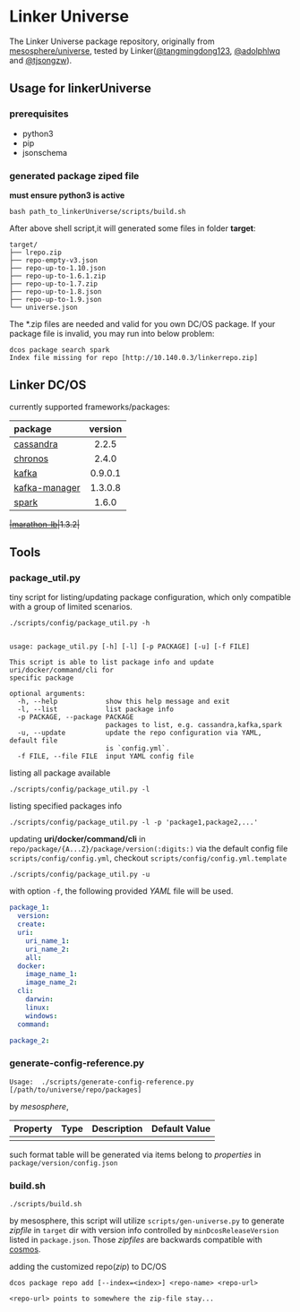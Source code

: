 # Linker Universe

The Linker Universe package repository, originally from [mesosphere/universe](http://mesosphere.github.io/universe/), tested by Linker([@tangmingdong123](https://github.com/tangmingdong123), [@adolphlwq](https://github.com/adolphlwq) and [@tjsongzw](https://github.com/tjsongzw)).

## Usage for linkerUniverse
### prerequisites
- python3
- pip
- jsonschema

### generated package ziped file
**must ensure python3 is active**
```
bash path_to_linkerUniverse/scripts/build.sh
```
After above shell script,it will generated some files in folder **target**:
```
target/
├── lrepo.zip
├── repo-empty-v3.json
├── repo-up-to-1.10.json
├── repo-up-to-1.6.1.zip
├── repo-up-to-1.7.zip
├── repo-up-to-1.8.json
├── repo-up-to-1.9.json
└── universe.json
```
The *.zip files are needed and valid for you own DC/OS package. If your package file is invalid, you may run into below problem:
```
dcos package search spark
Index file missing for repo [http://10.140.0.3/linkerrepo.zip]
```

## Linker DC/OS

currently supported frameworks/packages:

|package|version|
|:---|:---:|
|[cassandra](http://cassandra.apache.org)| 2.2.5|
|[chronos](https://mesos.github.io/chronos/)|2.4.0|
|[kafka](http://kafka.apache.org)|0.9.0.1|
|[kafka-manager](https://github.com/yahoo/kafka-manager)|1.3.0.8|
|[spark](http://spark.apache.org/docs/1.6.0/index.html)|1.6.0|

~~|[marathon-lb](https://github.com/mesosphere/marathon-lb)|1.3.2|~~

## Tools

### package_util.py

tiny script for listing/updating package configuration, which only compatible with a group of limited scenarios.

```
./scripts/config/package_util.py -h


usage: package_util.py [-h] [-l] [-p PACKAGE] [-u] [-f FILE]

This script is able to list package info and update uri/docker/command/cli for
specific package

optional arguments:
  -h, --help            show this help message and exit
  -l, --list            list package info
  -p PACKAGE, --package PACKAGE
                        packages to list, e.g. cassandra,kafka,spark
  -u, --update          update the repo configuration via YAML, default file
                        is `config.yml`.
  -f FILE, --file FILE  input YAML config file
```

listing all package available

```
./scripts/config/package_util.py -l
```

listing specified packages info

```
./scripts/config/package_util.py -l -p 'package1,package2,...'
```

updating **uri/docker/command/cli** in `repo/package/{A...Z}/package/version(:digits:)` via the default config file `scripts/config/config.yml`, checkout `scripts/config/config.yml.template`

```
./scripts/config/package_util.py -u
```

with option `-f`, the following provided *YAML* file will be used.

```yaml
package_1:
  version:
  create:
  uri:
    uri_name_1:
    uri_name_2:
    all:
  docker:
    image_name_1:
    image_name_2:
  cli:
    darwin:
    linux:
    windows:
  command:

package_2:
```

### generate-config-reference.py

```
Usage:  ./scripts/generate-config-reference.py [/path/to/universe/repo/packages]
```

by *mesosphere*,


| Property | Type | Description | Default Value |
|----------|------|-------------|---------------|
|	|	|	|

such format table will be generated via items belong to *properties* in `package/version/config.json`


### build.sh

```
./scripts/build.sh
```

by mesosphere, this script will utilize `scripts/gen-universe.py` to generate *zipfile*  in `target` dir with version info controlled by `minDcosReleaseVersion` listed in `package.json`. Those *zipfiles* are backwards compatible with [cosmos](https://github.com/dcos/cosmos).

adding the customized repo(*zip*) to DC/OS

```
dcos package repo add [--index=<index>] <repo-name> <repo-url>

<repo-url> points to somewhere the zip-file stay...
```
